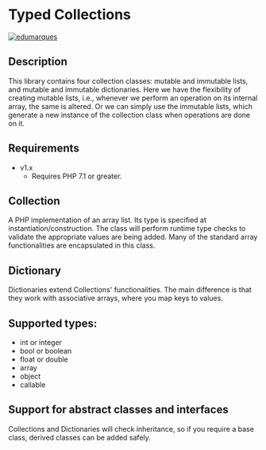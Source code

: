 Typed Collections
================
[![edumarques](https://circleci.com/gh/edumarques/typed-collections.svg?style=svg)](https://app.circleci.com/pipelines/github/edumarques)

## Description

This library contains four collection classes: mutable and immutable lists, and mutable and immutable dictionaries. Here we have the flexibility of creating mutable lists, i.e., whenever we perform an operation on its internal array, the same is altered. Or we can simply use the immutable lists, which generate a new instance of the collection class when operations are done on it.

## Requirements

- v1.x
  - Requires PHP 7.1 or greater.

## Collection

A PHP implementation of an array list. Its type is specified at instantiation/construction. The class will perform runtime type checks to validate the appropriate values are being added. Many of the standard array functionalities are encapsulated in this class.

## Dictionary

Dictionaries extend Collections' functionalities. The main difference is that they work with associative arrays, where you map keys to values.

## Supported types:

- int or integer 
- bool or boolean
- float or double
- array
- object
- callable

## Support for abstract classes and interfaces

Collections and Dictionaries will check inheritance, so if you require a base class, derived classes can be added safely.
